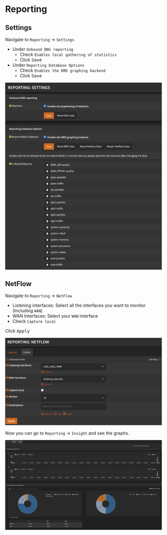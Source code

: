 # Reporting

## Settings

Navigate to `Reporting` -> `Settings`

- Under `Unbound DNS reporting`
  - Check `Enables local gathering of statistics`
  - Click <kbd>Save</kbd>
- Under `Reporting Database Options`
  - Check `Enables the RRD graphing backend`
  - Click <kbd>Save</kbd>

![reporting-settings](img/reporting-settings.png)

## NetFlow

Navigate to `Reporting` -> `NetFlow`

- Listening interfaces: Select all the interfaces you want to monitor
  (Including `WAN`)
- WAN Interfaces: Select your `WAN` interface
- Check `Capture local`

Click <kbd>Apply</kbd>

![reporting-netflow](img/reporting-netflow.png)

Now you can go to `Reporting` -> `Insight` and see the graphs.

![reporting-insight](img/reporting-insight.png)
